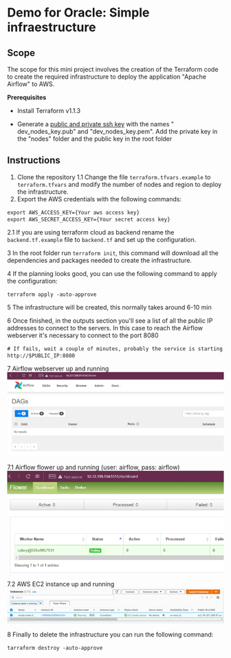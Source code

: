 # Demo for Oracle: Simple infraestructure

## Scope

The scope for this mini project involves the creation of the Terraform code to create the required infrastructure to deploy the application "Apache Airflow" to AWS.

**Prerequisites**

- Install Terraform v1.1.3

- Generate a [public and private ssh key](https://www.cyberciti.biz/faq/how-to-set-up-ssh-keys-on-linux-unix/) with the names " dev_nodes_key.pub" and "dev_nodes_key.pem". Add the private key in the "nodes" folder and the public key in the root folder

## Instructions

1. Clone the repository
   1.1 Change the file `terraform.tfvars.example` to `terraform.tfvars` and modify the number of nodes and region to deploy the infrastructure.
2. Export the AWS credentials with the following commands:

```
export AWS_ACCESS_KEY={Your aws access key}
export AWS_SECRET_ACCESS_KEY={Your secret access key}
```

2.1 If you are using terraform cloud as backend rename the `backend.tf.example` file to `backend.tf` and set up the configuration.

3 In the root folder run `terraform init`, this command will download all the dependencies and packages needed to create the infrastructure.

4 If the planning looks good, you can use the following command to apply the configuration:

```
terraform apply -auto-approve
```

5 The infrastructure will be created, this normally takes around 6-10 min

6 Once finished, in the outputs section you'll see a list of all the public IP addresses to connect to the servers. In this case to reach the Airflow webserver it's necessary to connect to the port 8080

```
# If fails, wait a couple of minutes, probably the service is starting
http://$PUBLIC_IP:8080
```

7 Airflow webserver up and running
![airflow](./imgs/AirflowDashboard.png)

7.1 Airflow flower up and running (user: airflow, pass: airflow)
![aws-ec2](./imgs/AirflowFlower.png)

7.2 AWS EC2 instance up and running
![aws-ec2](./imgs/AWS_EC2_instance_running.png)

8 Finally to delete the infrastructure you can run the following command:

```
tarraform destroy -auto-approve
```
